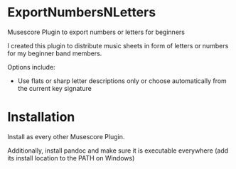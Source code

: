 # ExportNumbersNLetters
Musescore Plugin to export numbers or letters for beginners

I created this plugin to distribute music sheets in form of letters or numbers for my beginner band members.

Options include:

- Use flats or sharp letter descriptions only or choose automatically from the current key signature

# Installation
Install as every other Musescore Plugin.

Additionally, install pandoc and make sure it is executable everywhere (add its install location to the PATH on Windows)
